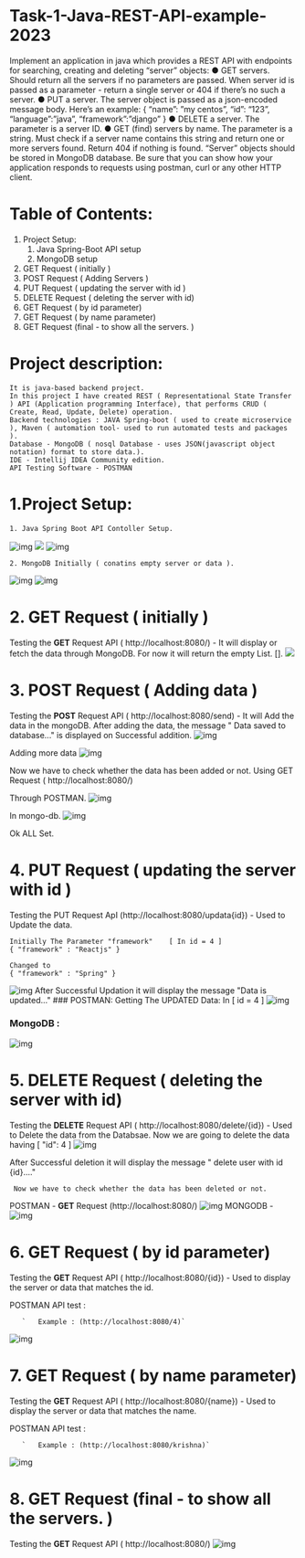 # Task-1-Java-REST-API-example-2023
Implement an application in java which provides a REST API with endpoints for searching,
creating and deleting “server” objects:
● GET servers. Should return all the servers if no parameters are passed. When server id
is passed as a parameter - return a single server or 404 if there’s no such a server.
● PUT a server. The server object is passed as a json-encoded message body. Here’s an
example:
{
“name”: ”my centos”,
“id”: “123”,
“language”:”java”,
“framework”:”django”
}
● DELETE a server. The parameter is a server ID.
● GET (find) servers by name. The parameter is a string. Must check if a server name
contains this string and return one or more servers found. Return 404 if nothing is found.
“Server” objects should be stored in MongoDB database.
Be sure that you can show how your application responds to requests using postman, curl or
any other HTTP client.

# Table of Contents:

1. Project Setup:
   1. Java Spring-Boot API setup
   2. MongoDB setup
2. GET Request ( initially )
3. POST Request ( Adding Servers )
4. PUT Request ( updating the server with id )
5. DELETE Request ( deleting the server with id)
6. GET Request ( by id parameter)
7. GET Request ( by name parameter)
8. GET Request (final - to show all the servers. )

# Project description:
  

    It is java-based backend project.
    In this project I have created REST ( Representational State Transfer ) API (Application programming Interface), that performs CRUD ( Create, Read, Update, Delete) operation.
    Backend technologies : JAVA Spring-boot ( used to create microservice ), Maven ( automation tool- used to run automated tests and packages ).
    Database - MongoDB ( nosql Database - uses JSON(javascript object notation) format to store data.).
    IDE - Intellij IDEA Community edition.
    API Testing Software - POSTMAN



# 1.Project Setup:
    1. Java Spring Boot API Contoller Setup.

<img src="https://drive.google.com/file/d/12z97VFdxj9dMovhgbd9lSvd_7DWDZTL9/view?usp=drive_link" alt="img"/>
<img src="C:\Users\krish\Documents\kaiburr\Img\1_ApiControl1.png"/>

<img src="C:\Users\krish\Downloads\Kaiburr\Documentation\Task-1\2.png" alt="img"/>


    2. MongoDB Initially ( conatins empty server or data ).
<img src="C:\Users\krish\Downloads\Kaiburr\Documentation\Task-1\3_mongoDDyeKrnaHAi.png" alt="img"/>
<img src="C:\Users\krish\Downloads\Kaiburr\Documentation\Task-1\4_SetupFor_mongoSpring.png" alt="img"/>

# 2. GET Request ( initially )
  Testing the **GET** Request API ( http://localhost:8080/) - It will display or fetch the data through MongoDB.
  For now it will return the empty List. [].
  <img src="C:\Users\krish\Downloads\Kaiburr\Documentation\Task-1\6_Initial_get.png"/>

# 3. POST Request ( Adding data )
  Testing the **POST** Request API ( http://localhost:8080/send) - It will Add the data in the mongoDB.
  After adding the data,  the message " Data saved to database..." is displayed on Successful addition.
  <img src="C:\Users\krish\Downloads\Kaiburr\Documentation\Task-1\7_Addding_data_1.png" alt="img"/>
  
  Adding more data
  <img src="C:\Users\krish\Downloads\Kaiburr\Documentation\Task-1\8_Adding_data_2.png" alt="img"/>
  
  Now we have to check whether the data has been added or not.
  Using  GET Request ( http://localhost:8080/)

  Through POSTMAN.
  <img src="C:\Users\krish\Downloads\Kaiburr\Documentation\Task-1\Get_all_servers_by_slash.png" alt="img"/>
  
  In mongo-db.
  <img src="C:\Users\krish\Downloads\Kaiburr\Documentation\Task-1\9final_data.png" alt="img"/>

  Ok ALL Set. 
 
# 4. PUT Request ( updating the server with id )
   Testing the PUT Request ApI (http://localhost:8080/updata{id}) - Used to Update the data.

    Initially The Parameter "framework"    [ In id = 4 ]
    { "framework" : "Reactjs" } 
    
    Changed to 
    { "framework" : "Spring" }

<img src="C:\Users\krish\Downloads\Kaiburr\Documentation\Task-1\Update_The_Data.png" alt="img"/>
After Successful Updation it will display the message "Data is updated..."
### POSTMAN:  Getting The UPDATED Data: In [ id = 4 ]

<img src="C:\Users\krish\Downloads\Kaiburr\Documentation\Task-1\put_postman_Updated.png" alt="img"/>

### MongoDB :

<img src="C:\Users\krish\Downloads\Kaiburr\Documentation\Task-1\put_MongoDb_Updated.png" alt="img"/>
    
# 5. DELETE Request ( deleting the server with id)
  Testing the **DELETE** Request API ( http://localhost:8080/delete/{id}) - Used to Delete the data from the Databsae.
  Now we are going to delete the data having [  "id": 4 ]
  <img src="C:\Users\krish\Downloads\Kaiburr\Documentation\Task-1\11_DeletedDone.png" alt="img"/>

After Successful deletion it will display the message " delete user with id {id}...."

     Now we have to check whether the data has been deleted or not.
   
POSTMAN -   **GET** Request (http://localhost:8080/)
<img src="C:\Users\krish\Downloads\Kaiburr\Documentation\Task-1\After_deletoin_postman.png" alt="img"/>
MONGODB -
<img src="C:\Users\krish\Downloads\Kaiburr\Documentation\Task-1\12_Deleted_show.png" alt="img" alt="img"/>


# 6. GET Request ( by id parameter) 
 Testing the **GET** Request API  ( http://localhost:8080/{id}) - Used to display the server or data that matches the id.

POSTMAN API test : 

       `   Example : (http://localhost:8080/4)`

<img src="C:\Users\krish\Downloads\Kaiburr\Documentation\Task-1\14_IDonly.png" alt="img"/>



# 7. GET Request ( by name parameter)
Testing the **GET** Request API  ( http://localhost:8080/{name}) - Used to display the server or data that matches the name.

POSTMAN API test : 

       `   Example : (http://localhost:8080/krishna)`

<img src="C:\Users\krish\Downloads\Kaiburr\Documentation\Task-1\13_Server_name.png" alt="img"/>


# 8. GET Request (final - to show all the servers. )
Testing the **GET** Request API  ( http://localhost:8080/)
<img src="C:\Users\krish\Downloads\Kaiburr\Documentation\Task-1\After_deletoin_postman.png" alt="img"/>

  
